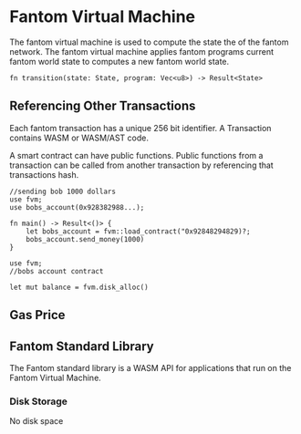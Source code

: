 # Fantom Virtual Machine

The fantom virtual machine is used to compute the state the of the fantom network. The fantom virtual machine applies 
fantom programs current fantom world state to computes a new fantom world state.

```
fn transition(state: State, program: Vec<u8>) -> Result<State> 
```

## Referencing Other Transactions

Each fantom transaction has a unique 256 bit identifier. A Transaction contains WASM 
or WASM/AST code.

A smart contract can have public functions. Public functions from a transaction can be
called from another transaction by referencing that transactions hash.

```
//sending bob 1000 dollars
use fvm;
use bobs_account(0x928382988...);

fn main() -> Result<()> {
    let bobs_account = fvm::load_contract("0x92848294829)?;
    bobs_account.send_money(1000)
}
```

```
use fvm;
//bobs account contract

let mut balance = fvm.disk_alloc()

```

## Gas Price

### 

 

## Fantom Standard Library

The Fantom standard library is a WASM API for applications that run on the Fantom Virtual Machine.


### Disk Storage
No disk space

###

